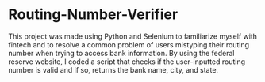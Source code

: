 # Routing-Number-Verifier

This project was made using Python and Selenium to familiarize myself with fintech and to resolve a common problem of users mistyping their routing number when trying to access bank information. By using the federal reserve website, I coded a script that checks if the user-inputted routing number is valid and if so, returns the bank name, city, and state.